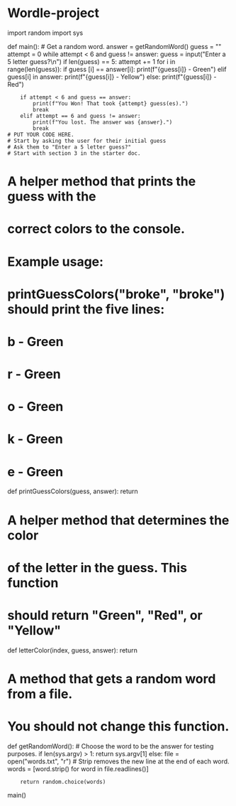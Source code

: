 # Wordle-project

import random
import sys

def main():
    # Get a random word.
    answer = getRandomWord()
    guess = ""
    attempt = 0
    while attempt < 6 and guess != answer:
        guess = input("Enter a 5 letter guess?\n")
        if len(guess) == 5:
            attempt += 1
            for i in range(len(guess)):
                if guess [i] == answer[i]:
                    print(f"{guess[i]} - Green")
                elif guess[i] in answer:
                    print(f"{guess[i]} - Yellow")
                else:
                    print(f"{guess[i]} - Red")

        if attempt < 6 and guess == answer:
            print(f"You Won! That took {attempt} guess(es).")
            break
        elif attempt == 6 and guess != answer:
            print(f"You lost. The answer was {answer}.")
            break
    # PUT YOUR CODE HERE.
    # Start by asking the user for their initial guess
    # Ask them to "Enter a 5 letter guess?"
    # Start with section 3 in the starter doc.
    

# A helper method that prints the guess with the
# correct colors to the console.
# Example usage:
# printGuessColors("broke", "broke") should print the five lines:
#
# b - Green
# r - Green
# o - Green
# k - Green
# e - Green
def printGuessColors(guess, answer):
    return


# A helper method that determines the color
# of the letter in the guess. This function
# should return "Green", "Red", or "Yellow"
def letterColor(index, guess, answer):
    return


# A method that gets a random word from a file.
# You should not change this function.
def getRandomWord():
    # Choose the word to be the answer for testing purposes.
    if len(sys.argv) > 1:
        return sys.argv[1]
    else:
        file = open("words.txt", "r")
        # Strip removes the new line at the end of each word.
        words = [word.strip() for word in file.readlines()]

        return random.choice(words)


main()

